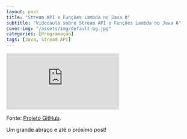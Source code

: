 ```yaml
---
layout: post
title: "Stream API e Funções Lambda no Java 8"
subtitle: "Videoaula sobre Stream API e Funções Lambda no Java 8"
cover-img: "/assets/img/default-bg.jpg"
categories: [Programação]
tags: [Java, Stream API]
---
```


<div class="video-container">
    <iframe src="https://www.youtube-nocookie.com/embed/jNz8IVXkV6A" title="Videoaula sobre Stream API e Funções Lambda no Java 8" frameborder="0" allow="accelerometer; autoplay; encrypted-media; gyroscope; picture-in-picture" allowfullscreen></iframe>
</div>

Fonte:
<a href="https://github.com/danielwisky/javalambda" target="\_blank">Projeto GitHub</a>.

Um grande abraço e até o próximo post!
